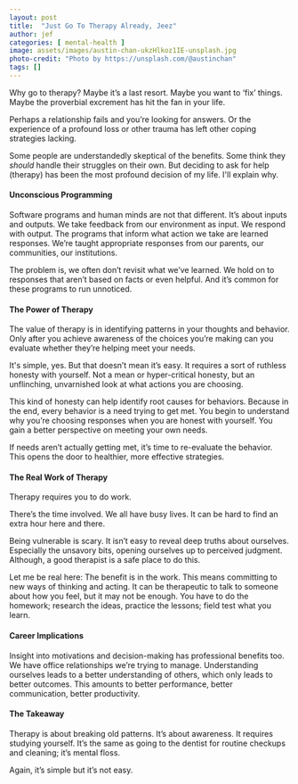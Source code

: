 ```yaml
---
layout: post
title:  "Just Go To Therapy Already, Jeez"
author: jef
categories: [ mental-health ]
image: assets/images/austin-chan-ukzHlkoz1IE-unsplash.jpg
photo-credit: "Photo by https://unsplash.com/@austinchan"
tags: []
---
```


Why go to therapy? Maybe it’s a last resort. Maybe you want to ‘fix’ things. Maybe the proverbial excrement has hit the fan in your life. 

Perhaps a relationship fails and you’re looking for answers. Or the experience of a profound loss or other trauma has left other coping strategies lacking.

Some people are understandedly skeptical of the benefits. Some think they _should_ handle their struggles on their own. But deciding to ask for help (therapy) has been the most profound decision of my life. I'll explain why.

#### Unconscious Programming

Software programs and human minds are not that different. It’s about inputs and outputs. We take feedback from our environment as input. We respond with output. The programs that inform what action we take are learned responses. We’re taught appropriate responses from our parents, our communities, our institutions. 

The problem is, we often don’t revisit what we’ve learned. We hold on to responses that aren’t based on facts or even helpful. And it’s common for these programs to run unnoticed. 

#### The Power of Therapy

The value of therapy is in identifying patterns in your thoughts and behavior. Only after you achieve awareness of the choices you’re making can you evaluate whether they’re helping meet your needs. 

It's simple, yes. But that doesn’t mean it’s easy. It requires a sort of ruthless honesty with yourself. Not a mean or hyper-critical honesty, but an unflinching, unvarnished look at what actions you are choosing. 

This kind of honesty can help identify root causes for behaviors. Because in the end, every behavior is a need trying to get met.  You begin to understand why you’re choosing responses when you are honest with yourself. You gain a better perspective on meeting your own needs. 

If needs aren’t actually getting met, it’s time to re-evaluate the behavior. This opens the door to healthier, more effective strategies.

#### The Real Work of Therapy

Therapy requires you to do work.

There’s the time involved. We all have busy lives. It can be hard to find an extra hour here and there.

Being vulnerable is scary. It isn’t easy to reveal deep truths about ourselves. Especially the unsavory bits, opening ourselves up to perceived judgment. Although, a good therapist is a safe place to do this.

Let me be real here: The benefit is in the work. This means committing to new ways of thinking and acting. It can be therapeutic to talk to someone about how you feel, but it may not be enough. You have to do the homework; research the ideas, practice the lessons; field test what you learn.

#### Career Implications

Insight into motivations and decision-making has professional benefits too. We have office relationships we’re trying to manage. Understanding ourselves leads to a better understanding of others, which only leads to better outcomes. This amounts to better performance, better communication, better productivity. 

#### The Takeaway

Therapy is about breaking old patterns. It’s about awareness. It requires studying yourself.  It’s the same as going to the dentist for routine checkups and cleaning; it’s mental floss. 

Again, it’s simple but it’s not easy.


